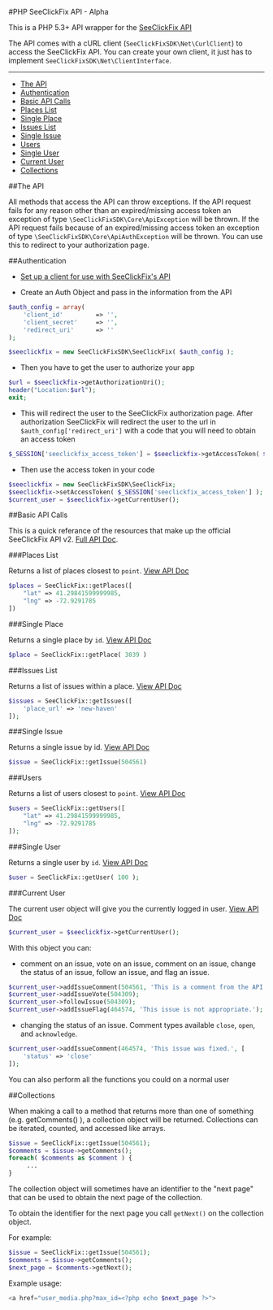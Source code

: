 #PHP SeeClickFix API - Alpha

This is a PHP 5.3+ API wrapper for the [SeeClickFix API](http://dev.seeclickfix.com/)

The API comes with a cURL client (`SeeClickFixSDK\Net\CurlClient`) to access the SeeClickFix API.  You can create your own client, it just has to implement `SeeClickFixSDK\Net\ClientInterface`.

---
 
- [The API](#the-api)
- [Authentication](#authentication)
- [Basic API Calls](#basic-api-calls)
 - [Places List](#places-list)
 - [Single Place](#single-place)
 - [Issues List](#issues-list)
 - [Single Issue](#single-issue)
 - [Users](#users)
 - [Single User](#single-user)
 - [Current User](#current-user)
- [Collections](#collections)

##The API

All methods that access the API can throw exceptions. If the API request fails for any reason other than an expired/missing access token an exception of type `\SeeClickFixSDK\Core\ApiException` will be thrown.  If the API request fails because of an expired/missing access token an exception of type `\SeeClickFixSDK\Core\ApiAuthException` will be thrown. You can use this to redirect to your authorization page.

##Authentication

- [Set up a client for use with SeeClickFix's API](mailto:daniel@seeclickfix.com)

- Create an Auth Object and pass in the information from the API

```php
$auth_config = array(
    'client_id'         => '',
    'client_secret'     => '',
    'redirect_uri'      => ''
);

$seeclickfix = new SeeClickFixSDK\SeeClickFix( $auth_config );
```

- Then you have to get the user to authorize your app 

```php
$url = $seeclickfix->getAuthorizationUri();
header("Location:$url");
exit;
```

- This will redirect the user to the SeeClickFix authorization page. After authorization SeeClickFix will redirect the user to the url in `$auth_config['redirect_uri']` with a code that you will need to obtain an access token

```php
$_SESSION['seeclickfix_access_token'] = $seeclickfix->getAccessToken( $_GET['code'] );
```

- Then use the access token in your code

```php
$seeclickfix = new SeeClickFixSDK\SeeClickFix;
$seeclickfix->setAccessToken( $_SESSION['seeclickfix_access_token'] );
$current_user = $seeclickfix->getCurrentUser();
```

##Basic API Calls

This is a quick referance of the resources that make up the official SeeClickFix API v2. [Full API Doc](http://dev.seeclickfix.com).


###Places List

Returns a list of places closest to `point`. [View API Doc](http://dev.seeclickfix.com/v2/places/#list-places)

```php
$places = SeeClickFix::getPlaces([
    "lat" => 41.29841599999985,
    "lng" => -72.9291785
])
```

###Single Place

Returns a single place by `id`. [View API Doc](http://dev.seeclickfix.com/v2/places/#show-place)

```php
$place = SeeClickFix::getPlace( 3039 )
```

###Issues List

Returns a list of issues within a place. [View API Doc](http://dev.seeclickfix.com/v2/issues/#list-issues)

```php
$issues = SeeClickFix::getIssues([
    'place_url' => 'new-haven'
]);
```

###Single Issue

Returns a single issue by id. [View API Doc](http://dev.seeclickfix.com/v2/issues/#get-a-single-issue)

```php
$issue = SeeClickFix::getIssue(504561)
```

###Users

Returns a list of users closest to `point`. [View API Doc](http://dev.seeclickfix.com/v2/users/#list-users)

```php
$users = SeeClickFix::getUsers([
    "lat" => 41.29841599999985,
    "lng" => -72.9291785
]);
```

###Single User

Returns a single user by `id`. [View API Doc](http://dev.seeclickfix.com/v2/users/#show-user-by-id)

```php
$user = SeeClickFix::getUser( 100 );
```

###Current User

The current user object will give you the currently logged in user. [View API Doc](http://dev.seeclickfix.com/v2/users/#show-current-user)

```php
$current_user = $seeclickfix->getCurrentUser();
```

With this object you can:

- comment on an issue, vote on an issue, comment on an issue, change the status of an issue, follow an issue, and flag an issue.

```php
$current_user->addIssueComment(504561, 'This is a comment from the API using PHP!!!');
$current_user->addIssueVote(504309);
$current_user->followIssue(504309);
$current_user->addIssueFlag(464574, 'This issue is not appropriate.');
```

- changing the status of an issue. Comment types available `close`, `open`, and `acknowledge`.

```php
$current_user->addIssueComment(464574, 'This issue was fixed.', [
    'status' => 'close'
]);
```

You can also perform all the functions you could on a normal user

##Collections

When making a call to a method that returns more than one of something (e.g. getComments() ), a collection object will be returned. Collections can be iterated, counted, and accessed like arrays.

```php
$issue = SeeClickFix::getIssue(504561);
$comments = $issue->getComments();
foreach( $comments as $comment ) {
     ...
}
```

The collection object will sometimes have an identifier to the "next page" that can be used to obtain the next page of the collection.

To obtain the identifier for the next page you call `getNext()` on the collection object.

For example:

```php
$issue = SeeClickFix::getIssue(504561);
$comments = $issue->getComments();
$next_page = $comments->getNext();
```

Example usage:

```php
<a href="user_media.php?max_id=<?php echo $next_page ?>">
```


